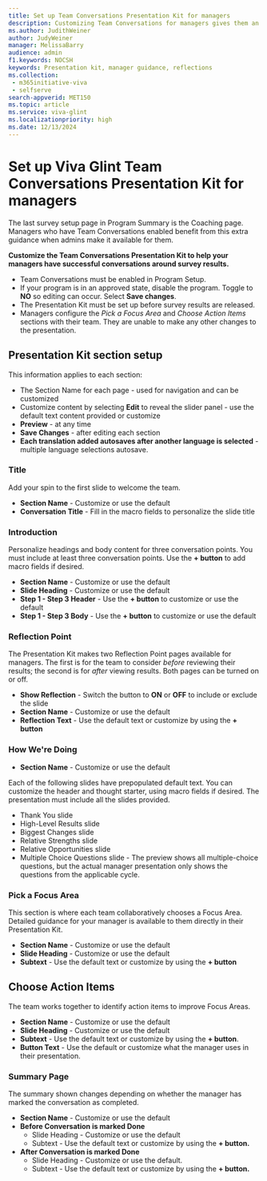 ```yaml
---
title: Set up Team Conversations Presentation Kit for managers
description: Customizing Team Conversations for managers gives them an extra lift for taking action with their teams.
ms.author: JudithWeiner
author: JudyWeiner
manager: MelissaBarry
audience: admin
f1.keywords: NOCSH
keywords: Presentation kit, manager guidance, reflections
ms.collection: 
 - m365initiative-viva
 - selfserve
search-appverid: MET150
ms.topic: article
ms.service: viva-glint
ms.localizationpriority: high
ms.date: 12/13/2024
---
```


# Set up Viva Glint Team Conversations Presentation Kit for managers

The last survey setup page in Program Summary is the Coaching page. Managers who have Team Conversations enabled benefit from this extra guidance when admins make it available for them.

**Customize the Team Conversations Presentation Kit to help your managers have successful conversations around survey results.**

- Team Conversations must be enabled in Program Setup.
- If your program is in an approved state, disable the program. Toggle to **NO** so editing can occur. Select **Save changes**.
- The Presentation Kit must be set up before survey results are released.
- Managers configure the *Pick a Focus Area* and *Choose Action Items* sections with their team. They are unable to make any other changes to the presentation.

## Presentation Kit section setup

This information applies to each section:
- The Section Name for each page - used for navigation and can be customized
- Customize content by selecting **Edit** to reveal the slider panel - use the default text content provided or customize
- **Preview** - at any time
- **Save Changes** - after editing each section
- **Each translation added autosaves after another language is selected** - multiple language selections autosave.  

### Title

Add your spin to the first slide to welcome the team.

- **Section Name** - Customize or use the default
- **Conversation Title** - Fill in the macro fields to personalize the slide title

### Introduction

Personalize headings and body content for three conversation points. You must include at least three conversation points. Use the **+ button** to add macro fields if desired.

- **Section Name** - Customize or use the default
- **Slide Heading** - Customize or use the default
- **Step 1 - Step 3 Header** - Use the **+ button** to customize or use the default
- **Step 1 - Step 3 Body** - Use the **+ button** to customize or use the default

### Reflection Point

The Presentation Kit makes two Reflection Point pages available for managers. The first is for the team to consider *before* reviewing their results; the second is for *after* viewing results. Both pages can be turned on or off.

- **Show Reflection** - Switch the button to **ON** or **OFF** to include or exclude the slide
- **Section Name** - Customize or use the default
- **Reflection Text** - Use the default text or customize by using the **+ button**

### How We're Doing

- **Section Name** - Customize or use the default

Each of the following slides have prepopulated default text. You can customize the header and thought starter, using macro fields if desired. The presentation must include all the slides provided.

- Thank You slide
- High-Level Results slide
- Biggest Changes slide
- Relative Strengths slide
- Relative Opportunities slide
- Multiple Choice Questions slide - The preview shows all multiple-choice questions, but the actual manager presentation only shows the questions from the applicable cycle.

### Pick a Focus Area

This section is where each team collaboratively chooses a Focus Area. Detailed guidance for your manager is available to them directly in their Presentation Kit.

- **Section Name** - Customize or use the default
- **Slide Heading** - Customize or use the default
- **Subtext** - Use the default text or customize by using the **+ button**

## Choose Action Items

The team works together to identify action items to improve Focus Areas.

- **Section Name** - Customize or use the default
- **Slide Heading** - Customize or use the default
- **Subtext** - Use the default text or customize by using the **+ button**.
- **Button Text** - Use the default or customize what the manager uses in their presentation.

### Summary Page

The summary shown changes depending on whether the manager has marked the conversation as completed.

- **Section Name** - Customize or use the default
- **Before Conversation is marked Done**
  - Slide Heading - Customize or use the default
  - Subtext - Use the default text or customize by using the **+ button.**
- **After Conversation is marked Done**
  - Slide Heading - Customize or use the default.
  - Subtext - Use the default text or customize by using the **+ button.**


